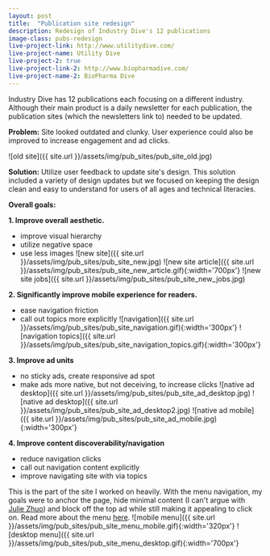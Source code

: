 ```yaml
---
layout: post
title:  "Publication site redesign"
description: Redesign of Industry Dive's 12 publications
image-class: pubs-redesign
live-project-link: http://www.utilitydive.com/
live-project-name: Utility Dive
live-project-2: true
live-project-link-2: http://www.biopharmadive.com/
live-project-name-2: BioPharma Dive
---
```


Industry Dive has 12 publications each focusing on a different industry. Although their main product is a daily newsletter for each publication, the publication sites (which the newsletters link to) needed to be updated. 

**Problem:** Site looked outdated and clunky. User experience could also be improved to increase engagement and ad clicks. 

![old site]({{ site.url }}/assets/img/pub_sites/pub_site_old.jpg)

**Solution:** Utilize user feedback to update site's design. This solution included a variety of design updates but we focused on keeping the design clean and easy to understand for users of all ages and technical literacies. 

**Overall goals:** 

**1. Improve overall aesthetic.** 
- improve visual hierarchy
- utilize negative space 
- use less images
![new site]({{ site.url }}/assets/img/pub_sites/pub_site_new.jpg)
![new site article]({{ site.url }}/assets/img/pub_sites/pub_site_new_article.gif){:width='700px'}
![new site jobs]({{ site.url }}/assets/img/pub_sites/pub_site_new_jobs.jpg)

**2. Significantly improve mobile experience for readers.**
- ease navigation friction
- call out topics more explicitly 
![navigation]({{ site.url }}/assets/img/pub_sites/pub_site_navigation.gif){:width='300px'}
![navigation topics]({{ site.url }}/assets/img/pub_sites/pub_site_navigation_topics.gif){:width='300px'}

**3. Improve ad units**
- no sticky ads, create responsive ad spot
- make ads more native, but not deceiving, to increase clicks
![native ad desktop]({{ site.url }}/assets/img/pub_sites/pub_site_ad_desktop.jpg)
![native ad desktop]({{ site.url }}/assets/img/pub_sites/pub_site_ad_desktop2.jpg)
![native ad mobile]({{ site.url }}/assets/img/pub_sites/pub_site_ad_mobile.jpg){:width='300px'}

**4. Improve content discoverability/navigation**
- reduce navigation clicks
- call out navigation content explicitly
- improve navigating site with via topics

This is the part of the site I worked on heavily. With the menu navigation, my goals were to anchor the page, hide minimal content (I can't argue with [Julie Zhuo](https://medium.com/the-year-of-the-looking-glass/what-you-see-is-what-you-use-5a97677a8c71#.18bilnmdf)) and block off the top ad while still making it appealing to click on. Read more about the menu [here](http://industrydive.com/news/post/building-our-new-menu/).
![mobile menu]({{ site.url }}/assets/img/pub_sites/pub_site_menu_mobile.gif){:width='320px'}
![desktop menu]({{ site.url }}/assets/img/pub_sites/pub_site_menu_desktop.gif){:width='700px'}




